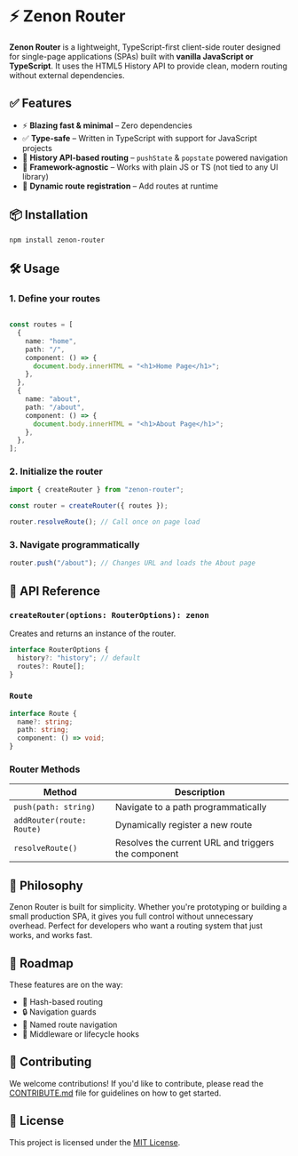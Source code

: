 # ⚡ Zenon Router

**Zenon Router** is a lightweight, TypeScript-first client-side router designed for single-page applications (SPAs) built with **vanilla JavaScript or TypeScript**. It uses the HTML5 History API to provide clean, modern routing without external dependencies.

## ✅ Features

- ⚡ **Blazing fast & minimal** – Zero dependencies
- ✅ **Type-safe** – Written in TypeScript with support for JavaScript projects
- 🧭 **History API-based routing** – `pushState` & `popstate` powered navigation
- 🔌 **Framework-agnostic** – Works with plain JS or TS (not tied to any UI library)
- 🔄 **Dynamic route registration** – Add routes at runtime

## 📦 Installation

```bash
npm install zenon-router
```

## 🛠️ Usage

### 1. Define your routes

```ts

const routes = [
  {
    name: "home",
    path: "/",
    component: () => {
      document.body.innerHTML = "<h1>Home Page</h1>";
    },
  },
  {
    name: "about",
    path: "/about",
    component: () => {
      document.body.innerHTML = "<h1>About Page</h1>";
    },
  },
];
```

### 2. Initialize the router

```ts
import { createRouter } from "zenon-router";

const router = createRouter({ routes });

router.resolveRoute(); // Call once on page load
```

### 3. Navigate programmatically

```ts
router.push("/about"); // Changes URL and loads the About page
```

## 📘 API Reference

### `createRouter(options: RouterOptions): zenon`

Creates and returns an instance of the router.

```ts
interface RouterOptions {
  history?: "history"; // default
  routes?: Route[];
}
```

### `Route`

```ts
interface Route {
  name?: string;
  path: string;
  component: () => void;
}
```

### Router Methods

| Method                    | Description                                           |
|---------------------------|-------------------------------------------------------|
| `push(path: string)`      | Navigate to a path programmatically                   |
| `addRouter(route: Route)` | Dynamically register a new route                     |
| `resolveRoute()`          | Resolves the current URL and triggers the component   |

## 🧠 Philosophy

Zenon Router is built for simplicity. Whether you're prototyping or building a small production SPA, it gives you full control without unnecessary overhead. Perfect for developers who want a routing system that just works, and works fast.

## 🚧 Roadmap

These features are on the way:

- 🔀 Hash-based routing
- 🔒 Navigation guards
- 🧭 Named route navigation
- 🔁 Middleware or lifecycle hooks

## 🤝 Contributing

We welcome contributions! If you'd like to contribute, please read the [CONTRIBUTE.md](./CONTRIBUTING.md) file for guidelines on how to get started.

## 📄 License

This project is licensed under the [MIT License](./LICENSE).
